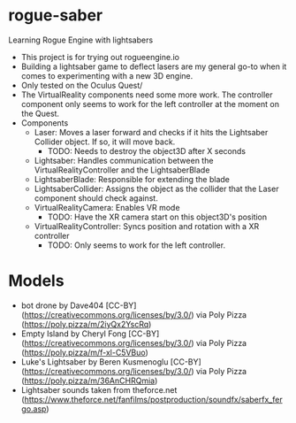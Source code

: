 # rogue-saber
Learning Rogue Engine with lightsabers

* This project is for trying out rogueengine.io
* Building a lightsaber game to deflect lasers are my general go-to when it comes to experimenting with a new 3D engine.
* Only tested on the Oculus Quest/
* The VirtualReality components need some more work. The controller component only seems to work for the left controller at the moment on the Quest.
* Components
  * Laser: Moves a laser forward and checks if it hits the Lightsaber Collider object. If so, it will move back.
    * TODO: Needs to destroy the object3D after X seconds
  * Lightsaber: Handles communication between the VirtualRealityController and the LightsaberBlade
  * LightsaberBlade: Responsible for extending the blade
  * LightsaberCollider: Assigns the object as the collider that the Laser component should check against.
  * VirtualRealityCamera: Enables VR mode
    * TODO: Have the XR camera start on this object3D's position
  * VirtualRealityController: Syncs position and rotation with a XR controller
    * TODO: Only seems to work for the left controller.

# Models
* bot drone by Dave404 [CC-BY] (https://creativecommons.org/licenses/by/3.0/) via Poly Pizza (https://poly.pizza/m/2iyQx2YscRq)
* Empty Island by Cheryl Fong [CC-BY] (https://creativecommons.org/licenses/by/3.0/) via Poly Pizza (https://poly.pizza/m/f-xl-C5VBuo)
* Luke's Lightsaber by Beren Kusmenoglu [CC-BY] (https://creativecommons.org/licenses/by/3.0/) via Poly Pizza (https://poly.pizza/m/36AnCHRQmia)
* Lightsaber sounds taken from theforce.net (https://www.theforce.net/fanfilms/postproduction/soundfx/saberfx_fergo.asp)
